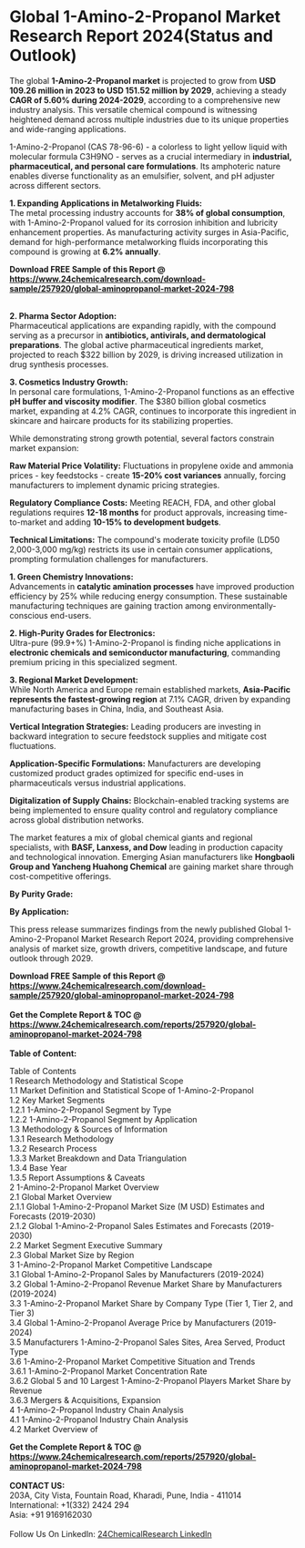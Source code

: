 <h1>Global 1-Amino-2-Propanol Market Research Report 2024(Status and Outlook)</h1><p>The global <strong>1-Amino-2-Propanol market</strong> is projected to grow from <strong>USD 109.26 million in 2023 to USD 151.52 million by 2029</strong>, achieving a steady <strong>CAGR of 5.60% during 2024-2029</strong>, according to a comprehensive new industry analysis. This versatile chemical compound is witnessing heightened demand across multiple industries due to its unique properties and wide-ranging applications.</p><p>1-Amino-2-Propanol (CAS 78-96-6) - a colorless to light yellow liquid with molecular formula C3H9NO - serves as a crucial intermediary in <strong>industrial, pharmaceutical, and personal care formulations</strong>. Its amphoteric nature enables diverse functionality as an emulsifier, solvent, and pH adjuster across different sectors.</p><p><strong>1. Expanding Applications in Metalworking Fluids:</strong><br>
The metal processing industry accounts for <strong>38% of global consumption</strong>, with 1-Amino-2-Propanol valued for its corrosion inhibition and lubricity enhancement properties. As manufacturing activity surges in Asia-Pacific, demand for high-performance metalworking fluids incorporating this compound is growing at <strong>6.2% annually</strong>.</p><div><b>Download FREE Sample of this Report @ 
            <a href="https://www.24chemicalresearch.com/download-sample/257920/global-aminopropanol-market-2024-798">
            https://www.24chemicalresearch.com/download-sample/257920/global-aminopropanol-market-2024-798</a></b></div><br><p><strong>2. Pharma Sector Adoption:</strong><br>
Pharmaceutical applications are expanding rapidly, with the compound serving as a precursor in <strong>antibiotics, antivirals, and dermatological preparations</strong>. The global active pharmaceutical ingredients market, projected to reach $322 billion by 2029, is driving increased utilization in drug synthesis processes.</p><p><strong>3. Cosmetics Industry Growth:</strong><br>
In personal care formulations, 1-Amino-2-Propanol functions as an effective <strong>pH buffer and viscosity modifier</strong>. The $380 billion global cosmetics market, expanding at 4.2% CAGR, continues to incorporate this ingredient in skincare and haircare products for its stabilizing properties.</p><p>While demonstrating strong growth potential, several factors constrain market expansion:</p><p><strong>Raw Material Price Volatility:</strong> Fluctuations in propylene oxide and ammonia prices - key feedstocks - create <strong>15-20% cost variances</strong> annually, forcing manufacturers to implement dynamic pricing strategies.</p><p><strong>Regulatory Compliance Costs:</strong> Meeting REACH, FDA, and other global regulations requires <strong>12-18 months</strong> for product approvals, increasing time-to-market and adding <strong>10-15% to development budgets</strong>.</p><p><strong>Technical Limitations:</strong> The compound's moderate toxicity profile (LD50 2,000-3,000 mg/kg) restricts its use in certain consumer applications, prompting formulation challenges for manufacturers.</p><p><strong>1. Green Chemistry Innovations:</strong><br>
Advancements in <strong>catalytic amination processes</strong> have improved production efficiency by 25% while reducing energy consumption. These sustainable manufacturing techniques are gaining traction among environmentally-conscious end-users.</p><p><strong>2. High-Purity Grades for Electronics:</strong><br>
Ultra-pure (99.9+%) 1-Amino-2-Propanol is finding niche applications in <strong>electronic chemicals and semiconductor manufacturing</strong>, commanding premium pricing in this specialized segment.</p><p><strong>3. Regional Market Development:</strong><br>
While North America and Europe remain established markets, <strong>Asia-Pacific represents the fastest-growing region</strong> at 7.1% CAGR, driven by expanding manufacturing bases in China, India, and Southeast Asia.</p><p><strong>Vertical Integration Strategies:</strong> Leading producers are investing in backward integration to secure feedstock supplies and mitigate cost fluctuations.</p><p><strong>Application-Specific Formulations:</strong> Manufacturers are developing customized product grades optimized for specific end-uses in pharmaceuticals versus industrial applications.</p><p><strong>Digitalization of Supply Chains:</strong> Blockchain-enabled tracking systems are being implemented to ensure quality control and regulatory compliance across global distribution networks.</p><p>The market features a mix of global chemical giants and regional specialists, with <strong>BASF, Lanxess, and Dow</strong> leading in production capacity and technological innovation. Emerging Asian manufacturers like <strong>Hongbaoli Group and Yancheng Huahong Chemical</strong> are gaining market share through cost-competitive offerings.</p><p><strong>By Purity Grade:</strong></p><p><strong>By Application:</strong></p><p>This press release summarizes findings from the newly published Global 1-Amino-2-Propanol Market Research Report 2024, providing comprehensive analysis of market size, growth drivers, competitive landscape, and future outlook through 2029.</p><div><b>Download FREE Sample of this Report @ 
            <a href="https://www.24chemicalresearch.com/download-sample/257920/global-aminopropanol-market-2024-798">
            https://www.24chemicalresearch.com/download-sample/257920/global-aminopropanol-market-2024-798</a></b></div><br><div><b>Get the Complete Report & TOC @ 
            <a href="https://www.24chemicalresearch.com/reports/257920/global-aminopropanol-market-2024-798">
            https://www.24chemicalresearch.com/reports/257920/global-aminopropanol-market-2024-798</a></b></div><br>
            <b>Table of Content:</b><p>Table of Contents<br />
1 Research Methodology and Statistical Scope<br />
1.1 Market Definition and Statistical Scope of 1-Amino-2-Propanol<br />
1.2 Key Market Segments<br />
1.2.1 1-Amino-2-Propanol Segment by Type<br />
1.2.2 1-Amino-2-Propanol Segment by Application<br />
1.3 Methodology & Sources of Information<br />
1.3.1 Research Methodology<br />
1.3.2 Research Process<br />
1.3.3 Market Breakdown and Data Triangulation<br />
1.3.4 Base Year<br />
1.3.5 Report Assumptions & Caveats<br />
2 1-Amino-2-Propanol Market Overview<br />
2.1 Global Market Overview<br />
2.1.1 Global 1-Amino-2-Propanol Market Size (M USD) Estimates and Forecasts (2019-2030)<br />
2.1.2 Global 1-Amino-2-Propanol Sales Estimates and Forecasts (2019-2030)<br />
2.2 Market Segment Executive Summary<br />
2.3 Global Market Size by Region<br />
3 1-Amino-2-Propanol Market Competitive Landscape<br />
3.1 Global 1-Amino-2-Propanol Sales by Manufacturers (2019-2024)<br />
3.2 Global 1-Amino-2-Propanol Revenue Market Share by Manufacturers (2019-2024)<br />
3.3 1-Amino-2-Propanol Market Share by Company Type (Tier 1, Tier 2, and Tier 3)<br />
3.4 Global 1-Amino-2-Propanol Average Price by Manufacturers (2019-2024)<br />
3.5 Manufacturers 1-Amino-2-Propanol Sales Sites, Area Served, Product Type<br />
3.6 1-Amino-2-Propanol Market Competitive Situation and Trends<br />
3.6.1 1-Amino-2-Propanol Market Concentration Rate<br />
3.6.2 Global 5 and 10 Largest 1-Amino-2-Propanol Players Market Share by Revenue<br />
3.6.3 Mergers & Acquisitions, Expansion<br />
4 1-Amino-2-Propanol Industry Chain Analysis<br />
4.1 1-Amino-2-Propanol Industry Chain Analysis<br />
4.2 Market Overview of</p><div><b>Get the Complete Report & TOC @ 
            <a href="https://www.24chemicalresearch.com/reports/257920/global-aminopropanol-market-2024-798">
            https://www.24chemicalresearch.com/reports/257920/global-aminopropanol-market-2024-798</a></b></div><br><b>CONTACT US:</b><br>
            203A, City Vista, Fountain Road, Kharadi, Pune, India - 411014<br>
            International: +1(332) 2424 294<br>
            Asia: +91 9169162030 <br><br>
            Follow Us On LinkedIn: <a href="https://www.linkedin.com/company/24chemicalresearch/">24ChemicalResearch LinkedIn</a>